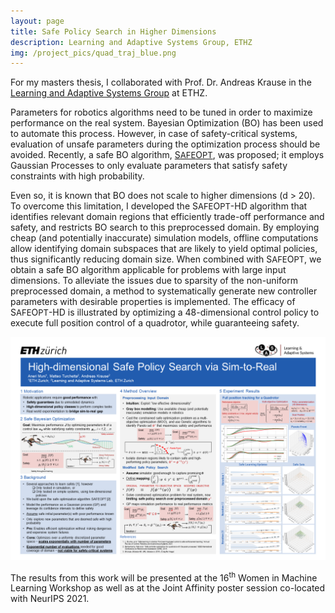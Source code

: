 ```yaml
---
layout: page
title: Safe Policy Search in Higher Dimensions
description: Learning and Adaptive Systems Group, ETHZ
img: /project_pics/quad_traj_blue.png
---
```


For my masters thesis, I collaborated with Prof. Dr. Andreas Krause in the <a href="https://las.inf.ethz.ch/" target="blank">Learning and Adaptive Systems Group</a> at ETHZ.

Parameters for robotics algorithms need to be tuned in order to maximize performance on the real system. Bayesian Optimization (BO) has been used to automate this process. However, in case of safety-critical systems, evaluation of unsafe parameters during the optimization process should be avoided. Recently, a safe BO algorithm, <a href="https://arxiv.org/pdf/1509.01066.pdf" target="blank">S<font size="2">AFE</font>O<font size="2">PT</font></a>, was proposed; it employs Gaussian Processes to only evaluate parameters that satisfy safety constraints with high probability.

Even so, it is known that BO does not scale to higher dimensions (d > 20). To overcome this limitation, I  developed the S<font size="2">AFE</font>O<font size="2">PT</font>-HD algorithm that identifies relevant domain regions that efficiently trade-off performance and safety, and restricts BO search to this preprocessed domain. By employing cheap (and potentially inaccurate) simulation models, offline computations allow identifying domain subspaces that are likely to yield optimal policies, thus significantly reducing domain size. When combined with S<font size="2">AFE</font>O<font size="2">PT</font>, we obtain a safe BO algorithm applicable for problems with large input dimensions. To alleviate the issues due to sparsity of the non-uniform preprocessed domain, a method to systematically generate new controller parameters with desirable properties is implemented. The efficacy of S<font size="2">AFE</font>O<font size="2">PT</font>-HD is illustrated by optimizing a 48-dimensional control policy to execute full position control of a quadrotor, while guaranteeing safety.
<div class="img_poster">
	<img class="col three" src="/img/safeopt-hd-neurips.png" atl="NeurIPS_2021_Poster">
</div>

The results from this work will be presented at the 16<sup>th</sup> Women in Machine Learning Workshop as well as at the Joint Affinity poster session co-located with NeurIPS 2021. 


<!--I am currently working on testing the S<font size="2">AFE</font>O<font size="2">PT</font>-HD pipeline on a Crazyflie quadrotor system.-->


<!---A detailed description and the source code for this project will be made public soon.-->
